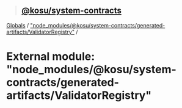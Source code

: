 > ## [@kosu/system-contracts](../README.md)

[Globals](../globals.md) / ["node_modules/@kosu/system-contracts/generated-artifacts/ValidatorRegistry"](_node_modules__kosu_system_contracts_generated_artifacts_validatorregistry_.md) /

# External module: "node_modules/@kosu/system-contracts/generated-artifacts/ValidatorRegistry"